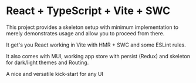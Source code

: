 # React + TypeScript + Vite + SWC

This project provides a skeleton setup with minimum implementation to merely demonstrates usage and allow you to proceed from there. 

It get's you React working in Vite with HMR + SWC and some ESLint rules.

It also comes with MUI, working app store with persist (Redux) and skeleton for dark/light themes and Routing.

A nice and versatile kick-start for any UI
